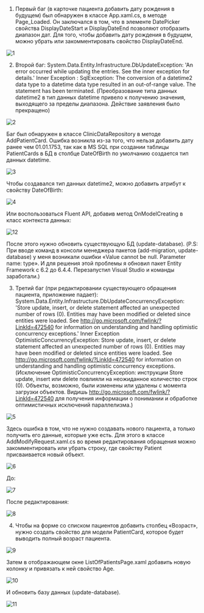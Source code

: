 1. Первый баг (в карточке пациента добавить дату рождения в будущем) был обнаружен в классе App.xaml.cs, в методе Page_Loaded. 
Он заключался в том, что в элементе DatePicker свойства DisplayDateStart и DisplayDateEnd позволяют отобразить диапазон дат.
Для того, чтобы добавить дату рождения в будущем, можно убрать или закомментировать свойство DisplayDateEnd.

![1](https://github.com/mityaMz1998/TestProject_Junior/assets/100907269/db252fc9-9824-4c46-a571-3ace6bf48cb9)


2. Второй баг: System.Data.Entity.Infrastructure.DbUpdateException: 'An error occurred while updating the entries. See the inner exception for details.' 
Inner Exception :
SqlException: The conversion of a datetime2 data type to a datetime data type resulted in an out-of-range value. The statement has been terminated.
(Преобразование типа данных datetime2 в тип данных datetime привело к получению значения, выходящего за пределы диапазона. Действие заявления было прекращено)

 ![2](https://github.com/mityaMz1998/TestProject_Junior/assets/100907269/143a4048-f0a8-4c84-958c-9dc2a7783314)

Баг был обнаружен в классе ClinicDataRepository в методе AddPatientCard. Ошибка возникла из-за того, что нельзя добавить дату ранее чем 01.01.1753,
так как в MS SQL при создании таблицы PatientCards в БД в столбце DateOfBirth по умолчанию создается тип данных datetime.

 ![3](https://github.com/mityaMz1998/TestProject_Junior/assets/100907269/9a365dbc-d5c9-46b0-9b5d-78a341604a06)
 
Чтобы создавался тип данных datetime2, можно добавить атрибут к свойству DateOfBirth:

 ![4](https://github.com/mityaMz1998/TestProject_Junior/assets/100907269/519fc7c8-0b6e-4ff3-b890-46e7636ea43c)
 
Или воспользоваться Fluent API, добавив метод OnModelCreating в класс контекста данных:

![12](https://github.com/mityaMz1998/TestProject_Junior/assets/100907269/304a8e86-3b59-4776-8b38-670bb47fdb6e)

После этого нужно обновить существующую БД (update-database).
(P.S: При вводе команд в консоли менеджера пакетов (add-migration, update-database) у меня возникали ошибки «Value cannot be null. Parameter name: type».
И для решения этой проблемы я обновил пакет Entity Framework с 6.2 до 6.4.4. Перезапустил Visual Studio и команды заработали.)


3. Третий баг (при редактировании существующего обращения пациента, приложение падает): System.Data.Entity.Infrastructure.DbUpdateConcurrencyException:
'Store update, insert, or delete statement affected an unexpected number of rows (0). Entities may have been modified or deleted since entities were loaded.
See http://go.microsoft.com/fwlink/?LinkId=472540 for information on understanding and handling optimistic concurrency exceptions.'
Inner Exception
OptimisticConcurrencyException: Store update, insert, or delete statement affected an unexpected number of rows (0). Entities may have been modified or deleted since entities were loaded.
See http://go.microsoft.com/fwlink/?LinkId=472540 for information on understanding and handling optimistic concurrency exceptions.
(Исключение OptimisticConcurrencyException: инструкции Store update, insert или delete повлияли на неожиданное количество строк (0).
Объекты, возможно, были изменены или удалены с момента загрузки объектов. Видишь http://go.microsoft.com/fwlink/?LinkId=472540 для получения информации о понимании
и обработке оптимистичных исключений параллелизма.)

 ![5](https://github.com/mityaMz1998/TestProject_Junior/assets/100907269/3a22cc11-0077-432a-aa3f-535626bda75b)

Здесь ошибка в том, что не нужно создавать нового пациента, а только получить его данные, которые уже есть.
Для этого в классе AddModifyRequest.xaml.cs во время редактирования обращения можно закомментировать или убрать строку, где свойству Patient присваивается новый объект.

 ![6](https://github.com/mityaMz1998/TestProject_Junior/assets/100907269/0cc8f1c6-b3fb-4439-9da8-b97139b0cbdf)
 
До:

 ![7](https://github.com/mityaMz1998/TestProject_Junior/assets/100907269/771e3126-a401-4c52-840a-012b1b197f19)
 
После редактирования:

 ![8](https://github.com/mityaMz1998/TestProject_Junior/assets/100907269/40bd0c02-8412-4bd4-b5d7-6703c8e10ba1)


4. Чтобы на форме со списком пациентов добавить столбец «Возраст», нужно создать свойство для модели PatientCard, которое будет выводить полный возраст пациента.
 
 ![9](https://github.com/mityaMz1998/TestProject_Junior/assets/100907269/b95d10e4-ed24-44df-9879-56b2c14ea658)
 
Затем в отображающем окне ListOfPatientsPage.xaml добавить новую колонку и привязать к ней свойство Age.

 ![10](https://github.com/mityaMz1998/TestProject_Junior/assets/100907269/1c0a05dd-0be7-4dde-9e9b-ec3543d2be13)
 
И обновить базу данных (update-database).

 ![11](https://github.com/mityaMz1998/TestProject_Junior/assets/100907269/ab2edb44-50de-493b-a73c-47c16e48eced)

